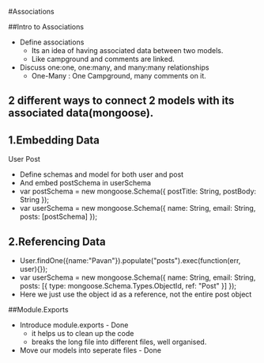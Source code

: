#Associations

##Intro to Associations
* Define associations
    * Its an idea of having associated data between two models.
    * Like campground and comments are linked.
* Discuss one:one, one:many, and many:many relationships
    * One-Many : One Campground, many comments on it.

## 2 different ways to connect 2 models with its associated data(mongoose).

## 1.Embedding Data
User
Post
* Define schemas and model for both user and post 
* And embed postSchema in userSchema
* var postSchema = new mongoose.Schema({
        postTitle:  String,
        postBody:   String
    });
* var userSchema = new mongoose.Schema({
        name:   String,
        email:  String,
        posts: [postSchema]
    });

## 2.Referencing Data
* User.findOne({name:"Pavan"}).populate("posts").exec(function(err, user){});
* var userSchema = new mongoose.Schema({
        name:   String,
        email:  String,
        posts: [{
            type:  mongoose.Schema.Types.ObjectId,
            ref:   "Post"
        }]
    });
* Here we just use the object id as a reference, not the entire post object


##Module.Exports
* Introduce module.exports - Done
    * it helps us to clean up the code
    * breaks the long file into different files, well organised.
* Move our models into seperate files - Done